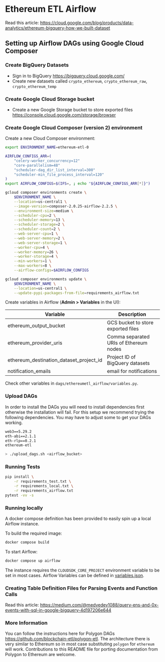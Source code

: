# Ethereum ETL Airflow

Read this article: https://cloud.google.com/blog/products/data-analytics/ethereum-bigquery-how-we-built-dataset

## Setting up Airflow DAGs using Google Cloud Composer

### Create BigQuery Datasets

- Sign in to BigQuery https://bigquery.cloud.google.com/
- Create new datasets called `crypto_ethereum`, `crypto_ethereum_raw`, `crypto_ethereum_temp`

### Create Google Cloud Storage bucket

- Create a new Google Storage bucket to store exported files https://console.cloud.google.com/storage/browser

### Create Google Cloud Composer (version 2) environment

Create a new Cloud Composer environment:

```bash
export ENVIRONMENT_NAME=ethereum-etl-0

AIRFLOW_CONFIGS_ARR=(
    "celery-worker_concurrency=12"
    "core-parallelism=48"
    "scheduler-dag_dir_list_interval=300"
    "scheduler-min_file_process_interval=120"
)
export AIRFLOW_CONFIGS=$(IFS=, ; echo "${AIRFLOW_CONFIGS_ARR[*]}")

gcloud composer environments create \
    $ENVIRONMENT_NAME \
    --location=us-central1 \
    --image-version=composer-2.0.25-airflow-2.2.5 \
    --environment-size=medium \
    --scheduler-cpu=2 \
    --scheduler-memory=13 \
    --scheduler-storage=2 \
    --scheduler-count=2 \
    --web-server-cpu=1 \
    --web-server-memory=2 \
    --web-server-storage=1 \
    --worker-cpu=4 \
    --worker-memory=26 \
    --worker-storage=4 \
    --min-workers=1 \
    --max-workers=8 \
    --airflow-configs=$AIRFLOW_CONFIGS

gcloud composer environments update \
    $ENVIRONMENT_NAME \
    --location=us-central1 \
    --update-pypi-packages-from-file=requirements_airflow.txt
```

Create variables in Airflow (**Admin > Variables** in the UI):

| Variable                                | Description                             |
|-----------------------------------------|-----------------------------------------|
| ethereum_output_bucket                  | GCS bucket to store exported files      |
| ethereum_provider_uris                  | Comma separated URIs of Ethereum nodes  |
| ethereum_destination_dataset_project_id | Project ID of BigQuery datasets         |
| notification_emails                     | email for notifications                 |

Check other variables in `dags/ethereumetl_airflow/variables.py`.

### Upload DAGs

In order to install the DAGs you will need to install dependencies first otherwise the installation will fail. 
For this setup we recommend trying the following dependencies. You may have to adjust some to get your DAGs working. 

```eth-hash=0.3.3
web3==5.29.2
eth-abi==2.1.1
eth-rlp==0.2.1
ethereum-etl
```

```bash
> ./upload_dags.sh <airflow_bucket>
```

### Running Tests

```bash
pip install \
    -r requirements_test.txt \
    -r requirements_local.txt \
    -r requirements_airflow.txt
pytest -vv -s
```

### Running locally
A docker compose definition has been provided to easily spin up a local Airflow instance.

To build the required image:
```bash
docker compose build
```
To start Airflow:
```bash
docker compose up airflow
```

The instance requires the `CLOUDSDK_CORE_PROJECT` environment variable to be set in most cases. Airflow Variables can be defined in [variables.json](./docker/variables.json).

### Creating Table Definition Files for Parsing Events and Function Calls

Read this article: https://medium.com/@medvedev1088/query-ens-and-0x-events-with-sql-in-google-bigquery-4d197206e644

### More Information

You can follow the instructions here for Polygon DAGs https://github.com/blockchain-etl/polygon-etl. The architecture
there is very similar to Ethereum so in most case substituting `polygon` for `ethereum` will work. Contributions 
to this README file for porting documentation from Polygon to Ethereum are welcome.
